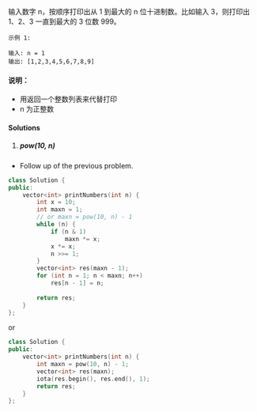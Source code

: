 输入数字 n，按顺序打印出从 1 到最大的 n 位十进制数。比如输入 3，则打印出 1、2、3 一直到最大的 3 位数 999。

```
示例 1:

输入: n = 1
输出: [1,2,3,4,5,6,7,8,9]
```

 

#### 说明：

-    用返回一个整数列表来代替打印
-    n 为正整数


#### Solutions

1. ##### pow(10, n)

- Follow up of the previous problem.

```c++
class Solution {
public:
    vector<int> printNumbers(int n) {
        int x = 10;
        int maxn = 1;
        // or maxn = pow(10, n) - 1
        while (n) {
            if (n & 1)
                maxn *= x;
            x *= x;
            n >>= 1;
        }
        vector<int> res(maxn - 1);
        for (int n = 1; n < maxn; n++)
            res[n - 1] = n;
        
        return res;
    }
};
```

or

```c++
class Solution {
public:
    vector<int> printNumbers(int n) {
        int maxn = pow(10, n) - 1;
        vector<int> res(maxn);
        iota(res.begin(), res.end(), 1);
        return res;
    }
};
```